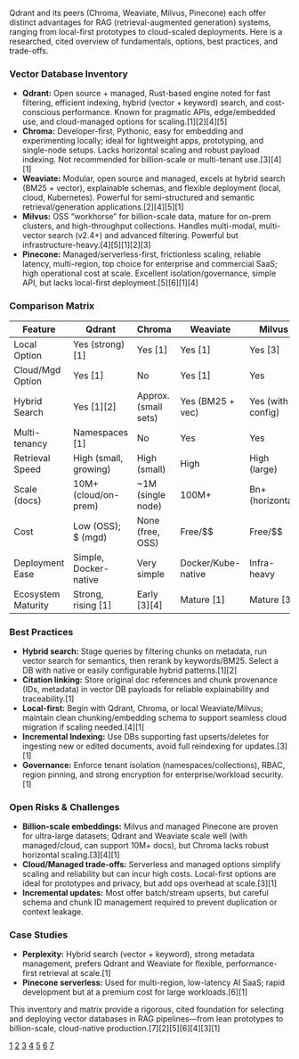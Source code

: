 Qdrant and its peers (Chroma, Weaviate, Milvus, Pinecone) each offer distinct advantages for RAG (retrieval-augmented generation) systems, ranging from local-first prototypes to cloud-scaled deployments. Here is a researched, cited overview of fundamentals, options, best practices, and trade-offs.

### Vector Database Inventory

- **Qdrant:** Open source + managed, Rust-based engine noted for fast filtering, efficient indexing, hybrid (vector + keyword) search, and cost-conscious performance. Known for pragmatic APIs, edge/embedded use, and cloud-managed options for scaling.[1][2][4][5]
- **Chroma:** Developer-first, Pythonic, easy for embedding and experimenting locally; ideal for lightweight apps, prototyping, and single-node setups. Lacks horizontal scaling and robust payload indexing. Not recommended for billion-scale or multi-tenant use.[3][4][1]
- **Weaviate:** Modular, open source and managed, excels at hybrid search (BM25 + vector), explainable schemas, and flexible deployment (local, cloud, Kubernetes). Powerful for semi-structured and semantic retrieval/generation applications.[2][4][5][1]
- **Milvus:** OSS “workhorse” for billion-scale data, mature for on-prem clusters, and high-throughput collections. Handles multi-modal, multi-vector search (v2.4+) and advanced filtering. Powerful but infrastructure-heavy.[4][5][1][2][3]
- **Pinecone:** Managed/serverless-first, frictionless scaling, reliable latency, multi-region, top choice for enterprise and commercial SaaS; high operational cost at scale. Excellent isolation/governance, simple API, but lacks local-first deployment.[5][6][1][4]

### Comparison Matrix

| Feature          | Qdrant                | Chroma               | Weaviate           | Milvus           | Pinecone          |
|------------------|-----------------------|----------------------|--------------------|------------------|-------------------|
| Local Option     | Yes (strong) [1] | Yes [1]         | Yes [1]       | Yes [3]     | No                |
| Cloud/Mgd Option | Yes [1]          | No                   | Yes [1]       | Yes              | Yes [1]      |
| Hybrid Search    | Yes [1][2]  | Approx. (small sets) | Yes (BM25 + vec)   | Yes (with config)| Yes [1]      |
| Multi-tenancy    | Namespaces [1]   | No                   | Yes                | Yes              | Yes               |
| Retrieval Speed  | High (small, growing) | High (small)         | High               | High (large)     | Very high         |
| Scale (docs)     | 10M+ (cloud/on-prem)  | ~1M (single node)    | 100M+              | Bn+ (horizontal) | 100M+             |
| Cost             | Low (OSS); $ (mgd)    | None (free, OSS)     | Free/$$            | Free/$$          | $$$               |
| Deployment Ease  | Simple, Docker-native | Very simple          | Docker/Kube-native | Infra-heavy      | API, serverless   |
| Ecosystem Maturity| Strong, rising [1]| Early [3][4]| Mature [1]  | Mature [3]  | Mature            |

### Best Practices

- **Hybrid search:** Stage queries by filtering chunks on metadata, run vector search for semantics, then rerank by keywords/BM25. Select a DB with native or easily configurable hybrid patterns.[1][2]
- **Citation linking:** Store original doc references and chunk provenance (IDs, metadata) in vector DB payloads for reliable explainability and traceability.[1]
- **Local-first:** Begin with Qdrant, Chroma, or local Weaviate/Milvus; maintain clean chunking/embedding schema to support seamless cloud migration if scaling needed.[4][1]
- **Incremental Indexing:** Use DBs supporting fast upserts/deletes for ingesting new or edited documents, avoid full reindexing for updates.[3][1]
- **Governance:** Enforce tenant isolation (namespaces/collections), RBAC, region pinning, and strong encryption for enterprise/workload security.[1]

### Open Risks & Challenges

- **Billion-scale embeddings:** Milvus and managed Pinecone are proven for ultra-large datasets; Qdrant and Weaviate scale well (with managed/cloud, can support 10M+ docs), but Chroma lacks robust horizontal scaling.[3][4][1]
- **Cloud/Managed trade-offs:** Serverless and managed options simplify scaling and reliability but can incur high costs. Local-first options are ideal for prototypes and privacy, but add ops overhead at scale.[3][1]
- **Incremental updates:** Most offer batch/stream upserts, but careful schema and chunk ID management required to prevent duplication or context leakage.

### Case Studies

- **Perplexity:** Hybrid search (vector + keyword), strong metadata management, prefers Qdrant and Weaviate for flexible, performance-first retrieval at scale.[1]
- **Pinecone serverless:** Used for multi-region, low-latency AI SaaS; rapid development but at a premium cost for large workloads.[6][1]

This inventory and matrix provide a rigorous, cited foundation for selecting and deploying vector databases in RAG pipelines—from lean prototypes to billion-scale, cloud-native production.[7][2][5][6][4][3][1]

[1](https://digitaloneagency.com.au/best-vector-database-for-rag-in-2025-pinecone-vs-weaviate-vs-qdrant-vs-milvus-vs-chroma/)
[2](https://www.zair.top/en/post/vector-database-compare/)
[3](https://thedataquarry.com/blog/vector-db-1)
[4](https://www.reddit.com/r/vectordatabase/comments/170j6zd/my_strategy_for_picking_a_vector_database_a/)
[5](https://liquidmetal.ai/casesAndBlogs/vector-comparison/)
[6](https://latenode.com/blog/best-vector-databases-for-rag-complete-2025-comparison-guide)
[7](https://aloa.co/ai/comparisons/vector-database-comparison)
